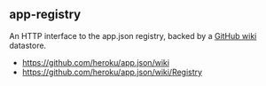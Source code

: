 ## app-registry

An HTTP interface to the app.json registry, backed by a [GitHub wiki](https://github.com/heroku/app.json/wiki) datastore.

- https://github.com/heroku/app.json/wiki
- https://github.com/heroku/app.json/wiki/Registry

